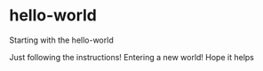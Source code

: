 # hello-world
Starting with the hello-world

Just following the instructions! Entering a new world! Hope it helps 

